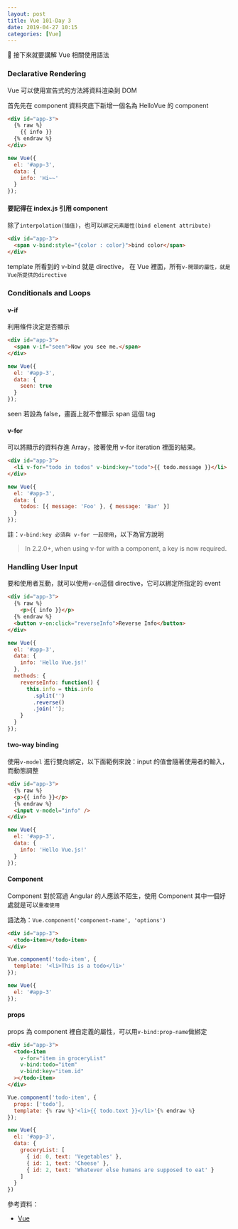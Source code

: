 ```yaml
---
layout: post
title: Vue 101-Day 3
date: 2019-04-27 10:15
categories: [Vue]
---
```


 接下來就要講解 Vue 相關使用語法

### Declarative Rendering

Vue 可以使用宣告式的方法將資料渲染到 DOM

首先先在 component 資料夾底下新增一個名為 HelloVue 的 component

```HTML
<div id="app-3">
  {% raw %}
    {{ info }}
  {% endraw %}
</div>
```

```javascript
new Vue({
  el: '#app-3',
  data: {
    info: 'Hi~~'
  }
});
```

#### 要記得在 index.js 引用 component

除了`interpolation(插值)`，也可以`綁定元素屬性(bind element attribute)`

```HTML
<div id="app-3">
  <span v-bind:style="{color : color}">bind color</span>
</div>
```

template 所看到的 v-bind 就是 directive，
在 Vue 裡面，所有`v-開頭的屬性，就是Vue所提供的directive`

### Conditionals and Loops

#### v-if

利用條件決定是否顯示

```HTML
<div id="app-3">
  <span v-if="seen">Now you see me.</span>
</div>
```

```javascript
new Vue({
  el: '#app-3',
  data: {
    seen: true
  }
});
```

seen 若設為 false，畫面上就不會顯示 span 這個 tag

#### v-for

可以將顯示的資料存進 Array，接著使用 v-for iteration 裡面的結果。

```HTML
<div id="app-3">
  <li v-for="todo in todos" v-bind:key="todo">{{ todo.message }}</li>
</div>
```

```javascript
new Vue({
  el: '#app-3',
  data: {
    todos: [{ message: 'Foo' }, { message: 'Bar' }]
  }
});
```

註：`v-bind:key 必須與 v-for 一起使用`，以下為官方說明

> In 2.2.0+, when using v-for with a component, a key is now required.

### Handling User Input

要和使用者互動，就可以使用`v-on`這個 directive，它可以綁定所指定的 event

```HTML
<div id="app-3">
  {% raw %}
    <p>{{ info }}</p>
  {% endraw %}
  <button v-on:click="reverseInfo">Reverse Info</button>
</div>
```

```javascript
new Vue({
  el: '#app-3',
  data: {
    info: 'Hello Vue.js!'
  },
  methods: {
    reverseInfo: function() {
      this.info = this.info
        .split('')
        .reverse()
        .join('');
    }
  }
});
```

#### two-way binding

使用`v-model` 進行雙向綁定，以下面範例來說：input 的值會隨著使用者的輸入，而動態調整

```HTML
<div id="app-3">
  {% raw %}
  <p>{{ info }}</p>
  {% endraw %}
  <input v-model="info" />
</div>
```

```javascript
new Vue({
  el: '#app-3',
  data: {
    info: 'Hello Vue.js!'
  }
});
```

#### Component

Component 對於寫過 Angular 的人應該不陌生，使用 Component 其中一個好處就是可以`重複使用`

語法為：`Vue.component('component-name', 'options')`

```HTML
<div id="app-3">
  <todo-item></todo-item>
</div>
```

```javascript
Vue.component('todo-item', {
  template: '<li>This is a todo</li>'
});

new Vue({
  el: '#app-3'
});
```

#### props

props 為 component 裡自定義的屬性，可以用`v-bind:prop-name`做綁定

```HTML
<div id="app-3">
  <todo-item
    v-for="item in groceryList"
    v-bind:todo="item"
    v-bind:key="item.id"
  ></todo-item>
</div>
```

```javascript
Vue.component('todo-item', {
  props: ['todo'],
  template: {% raw %}'<li>{{ todo.text }}</li>'{% endraw %}
});

new Vue({
  el: '#app-3',
  data: {
    groceryList: [
      { id: 0, text: 'Vegetables' },
      { id: 1, text: 'Cheese' },
      { id: 2, text: 'Whatever else humans are supposed to eat' }
    ]
  }
})
```

參考資料：

- [Vue](https://vuejs.org/v2/guide/)
